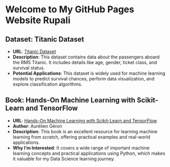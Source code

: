 # Welcome to My GitHub Pages Website Rupali

## Dataset: Titanic Dataset

- **URL**: [Titanic Dataset](https://www.kaggle.com/c/titanic/data)
- **Description**: This dataset contains data about the passengers aboard the RMS Titanic. It includes details like age, gender, ticket class, and survival status. 
- **Potential Applications**: This dataset is widely used for machine learning models to predict survival chances, perform data visualization, and explore classification algorithms.

## Book: Hands-On Machine Learning with Scikit-Learn and TensorFlow

- **URL**: [Hands-On Machine Learning with Scikit-Learn and TensorFlow](https://www.oreilly.com/library/view/hands-on-machine-learning/9781492032632/)
- **Author**: Aurélien Géron
- **Description**: This book is an excellent resource for learning machine learning from scratch, offering practical examples and real-world applications.
- **Why I’m Interested**: It covers a wide range of important machine learning concepts and practical applications using Python, which makes it valuable for my Data Science learning journey.

